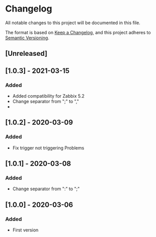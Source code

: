 # Changelog
All notable changes to this project will be documented in this file.

The format is based on [Keep a Changelog](https://keepachangelog.com/en/1.0.0/),
and this project adheres to [Semantic Versioning](https://semver.org/spec/v2.0.0.html).

## [Unreleased]

## [1.0.3] - 2021-03-15
### Added
- Added compatibility for Zabbix 5.2 
- Change separator from ";" to ","
- 
## [1.0.2] - 2020-03-09
### Added
- Fix trigger not triggering Problems 

## [1.0.1] - 2020-03-08
### Added
- Change separator from ":" to ";"

## [1.0.0] - 2020-03-06
### Added
- First version
